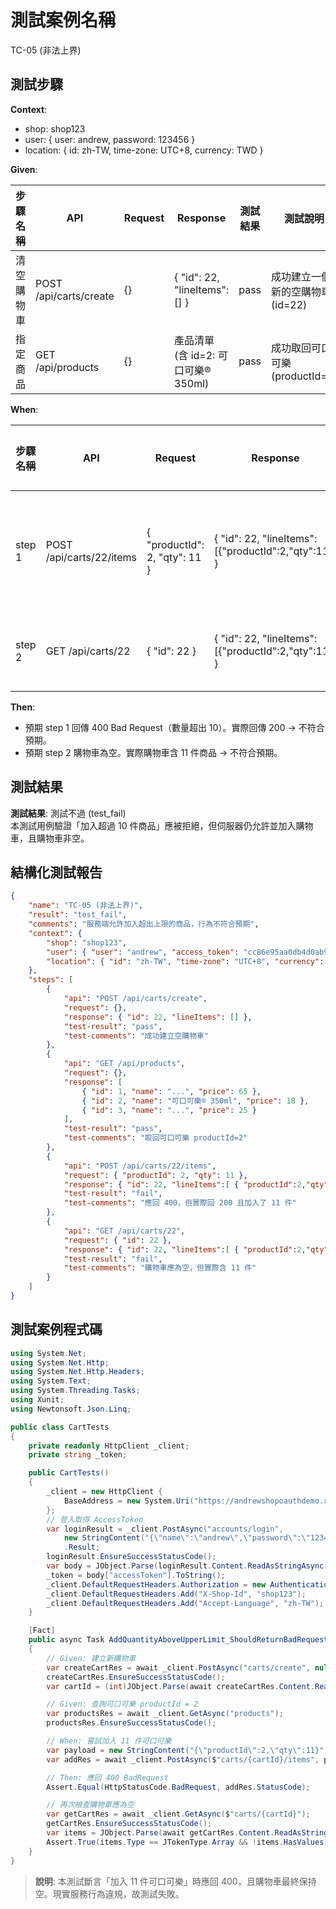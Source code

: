 # 測試案例名稱  
TC-05 (非法上界)

## 測試步驟

**Context**:  
- shop: shop123  
- user: { user: andrew, password: 123456 }  
- location: { id: zh-TW, time-zone: UTC+8, currency: TWD }

**Given**:

|步驟名稱      | API                          | Request                          | Response                                    | 測試結果 | 測試說明                         |
|-------------|------------------------------|----------------------------------|---------------------------------------------|----------|----------------------------------|
| 清空購物車  | POST /api/carts/create       | {}                               | { "id": 22, "lineItems": [] }               | pass     | 成功建立一個新的空購物車 (id=22) |
| 指定商品    | GET  /api/products           | {}                               | 產品清單 (含 id=2: 可口可樂® 350ml)          | pass     | 成功取回可口可樂 (productId=2)     |

**When**:

|步驟名稱 | API                                | Request                          | Response                                                    | 測試結果 | 測試說明                                                       |
|---------|------------------------------------|----------------------------------|-------------------------------------------------------------|----------|----------------------------------------------------------------|
| step 1  | POST /api/carts/22/items           | { "productId": 2, "qty": 11 }    | { "id": 22, "lineItems":[{"productId":2,"qty":11}] }         | fail     | 預期 400 Bad Request，但實際回應 200 且加入了 11 件，可接受錯誤       |
| step 2  | GET  /api/carts/22                 | { "id": 22 }                     | { "id": 22, "lineItems":[{"productId":2,"qty":11}] }         | fail     | 預期購物車應為空，但實際仍有 11 件商品                              |

**Then**:
- 預期 step 1 回傳 400 Bad Request（數量超出 10）。實際回傳 200 → 不符合預期。  
- 預期 step 2 購物車為空。實際購物車含 11 件商品 → 不符合預期。  

## 測試結果

**測試結果**: 測試不過 (test_fail)  
本測試用例驗證「加入超過 10 件商品」應被拒絕，但伺服器仍允許並加入購物車，且購物車非空。

## 結構化測試報告

```json
{
    "name": "TC-05 (非法上界)",
    "result": "test_fail",
    "comments": "服務端允許加入超出上限的商品，行為不符合預期",
    "context": {
        "shop": "shop123",
        "user": { "user": "andrew", "access_token": "cc86e95aa0db4d0ab9d963ff602c88c8" },
        "location": { "id": "zh-TW", "time-zone": "UTC+8", "currency": "TWD" }
    },
    "steps": [
        {
            "api": "POST /api/carts/create",
            "request": {},
            "response": { "id": 22, "lineItems": [] },
            "test-result": "pass",
            "test-comments": "成功建立空購物車"
        },
        {
            "api": "GET /api/products",
            "request": {},
            "response": [
                { "id": 1, "name": "...", "price": 65 },
                { "id": 2, "name": "可口可樂® 350ml", "price": 18 },
                { "id": 3, "name": "...", "price": 25 }
            ],
            "test-result": "pass",
            "test-comments": "取回可口可樂 productId=2"
        },
        {
            "api": "POST /api/carts/22/items",
            "request": { "productId": 2, "qty": 11 },
            "response": { "id": 22, "lineItems":[ { "productId":2,"qty":11 } ] },
            "test-result": "fail",
            "test-comments": "應回 400，但實際回 200 且加入了 11 件"
        },
        {
            "api": "GET /api/carts/22",
            "request": { "id": 22 },
            "response": { "id": 22, "lineItems":[ { "productId":2,"qty":11 } ] },
            "test-result": "fail",
            "test-comments": "購物車應為空，但實際含 11 件"
        }
    ]
}
```

## 測試案例程式碼

```csharp
using System.Net;
using System.Net.Http;
using System.Net.Http.Headers;
using System.Text;
using System.Threading.Tasks;
using Xunit;
using Newtonsoft.Json.Linq;

public class CartTests
{
    private readonly HttpClient _client;
    private string _token;

    public CartTests()
    {
        _client = new HttpClient {
            BaseAddress = new System.Uri("https://andrewshopoauthdemo.azurewebsites.net/api/")
        };
        // 登入取得 AccessToken
        var loginResult = _client.PostAsync("accounts/login",
            new StringContent("{\"name\":\"andrew\",\"password\":\"123456\"}", Encoding.UTF8, "application/json"))
            .Result;
        loginResult.EnsureSuccessStatusCode();
        var body = JObject.Parse(loginResult.Content.ReadAsStringAsync().Result);
        _token = body["accessToken"].ToString();
        _client.DefaultRequestHeaders.Authorization = new AuthenticationHeaderValue("Bearer", _token);
        _client.DefaultRequestHeaders.Add("X-Shop-Id", "shop123");
        _client.DefaultRequestHeaders.Add("Accept-Language", "zh-TW");
    }

    [Fact]
    public async Task AddQuantityAboveUpperLimit_ShouldReturnBadRequest_AndCartRemainEmpty()
    {
        // Given: 建立新購物車
        var createCartRes = await _client.PostAsync("carts/create", null);
        createCartRes.EnsureSuccessStatusCode();
        var cartId = (int)JObject.Parse(await createCartRes.Content.ReadAsStringAsync())["id"];

        // Given: 查詢可口可樂 productId = 2
        var productsRes = await _client.GetAsync("products");
        productsRes.EnsureSuccessStatusCode();

        // When: 嘗試加入 11 件可口可樂
        var payload = new StringContent("{\"productId\":2,\"qty\":11}", Encoding.UTF8, "application/json");
        var addRes = await _client.PostAsync($"carts/{cartId}/items", payload);

        // Then: 應回 400 BadRequest
        Assert.Equal(HttpStatusCode.BadRequest, addRes.StatusCode);

        // 再次檢查購物車應為空
        var getCartRes = await _client.GetAsync($"carts/{cartId}");
        getCartRes.EnsureSuccessStatusCode();
        var items = JObject.Parse(await getCartRes.Content.ReadAsStringAsync())["lineItems"];
        Assert.True(items.Type == JTokenType.Array && !items.HasValues);
    }
}
```

> **說明**: 本測試斷言「加入 11 件可口可樂」時應回 400，且購物車最終保持空。現實服務行為違規，故測試失敗。